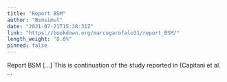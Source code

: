 ```yaml
---
title: "Report BSM"
author: "Bsmsimul"
date: "2021-07-21T15:38:31Z"
link: "https://bookdown.org/marcogarofalo31/report_BSM/"
length_weight: "8.6%"
pinned: false
---
```


Report BSM [...] This is continuation of the study reported in (Capitani et al. ...
